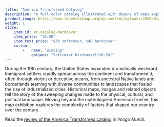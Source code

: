 ```yaml
---
title: "America Transformed Catalog"
description: "A full-color catalog illustrated with dozens of maps exploring the history of the nineteenth-century US"
product_image: https://www.leventhalmap.org/wp-content/uploads/2020/01/at-cover.jpg
weight: 1
store:
    item_id: at-catalog-hardcover
    item_price: "30.00"
    item_text_price: "$30 softcover, $40 hardcover"
    custom:
        -   name: "Binding"
            options: "Softcover|Hardcover[+10.00]"
---
```


During the 19th century, the United States expanded dramatically westward. Immigrant settlers rapidly spread across the continent and transformed it, often through violent or deceptive means, from ancestral Native lands and borderlands teeming with diverse communities to landscapes that fueled the rise of industrialized cities. Historical maps, images and related objects tell the story of the sweeping changes made to the physical, cultural, and political landscape. Moving beyond the mythologized American frontier, this map exhibition explores the complexity of factors that shaped our country over the century.

Read the [review of the America Transformed catalog](https://bostonpubliclibrary.sharepoint.com/sites/LeventhalMap/Shared%20Documents/Forms/AllItems.aspx?RootFolder=%2Fsites%2FLeventhalMap%2FShared%20Documents%2FPR%20and%20Communications%2FAmerica%20Transformed&FolderCTID=0x012000591F239531855844A72F90B322794269) in _Imago Mundi_.